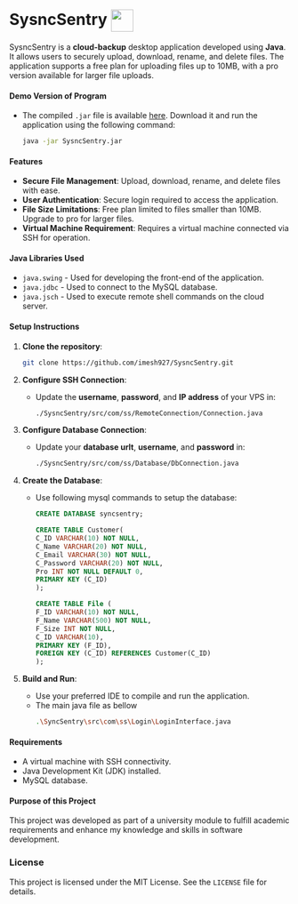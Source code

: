 # SysncSentry <img align="center" src="https://raw.githubusercontent.com/imesh927/SyncSentry/master/src/Images/logo.png" width="40" height="40">

SysncSentry is a **cloud-backup** desktop application developed using **Java**. It allows users to securely upload, download, rename, and delete files. The application supports a free plan for uploading files up to 10MB, with a pro version available for larger file uploads.

#### Demo Version of Program

- The compiled `.jar` file is available [here](demo/SyncSentry.jar). Download it and run the application using the following command:
  ```sh
  java -jar SysncSentry.jar
  ```

#### Features

- **Secure File Management**: Upload, download, rename, and delete files with ease.
- **User Authentication**: Secure login required to access the application.
- **File Size Limitations**: Free plan limited to files smaller than 10MB. Upgrade to pro for larger files.
- **Virtual Machine Requirement**: Requires a virtual machine connected via SSH for operation.

#### Java Libraries Used

- `java.swing` - Used for developing the front-end of the application.
- `java.jdbc` - Used to connect to the MySQL database.
- `java.jsch` - Used to execute remote shell commands on the cloud server.

#### Setup Instructions

1. **Clone the repository**:

   ```sh
   git clone https://github.com/imesh927/SysncSentry.git
   ```

2. **Configure SSH Connection**:

   - Update the **username**, **password**, and **IP address** of your VPS in:
     ```sh
     ./SysncSentry/src/com/ss/RemoteConnection/Connection.java
     ```

3. **Configure Database Connection**:

   - Update your **database urlt**, **username**, and **password** in:
     ```sh
     ./SysncSentry/src/com/ss/Database/DbConnection.java
     ```

4. **Create the Database**:

   - Use following mysql commands to setup the database:

     ```sql
     CREATE DATABASE syncsentry;

     CREATE TABLE Customer(
     C_ID VARCHAR(10) NOT NULL,
     C_Name VARCHAR(20) NOT NULL,
     C_Email VARCHAR(30) NOT NULL,
     C_Password VARCHAR(20) NOT NULL,
     Pro INT NOT NULL DEFAULT 0,
     PRIMARY KEY (C_ID)
     );

     CREATE TABLE File (
     F_ID VARCHAR(10) NOT NULL,
     F_Name VARCHAR(500) NOT NULL,
     F_Size INT NOT NULL,
     C_ID VARCHAR(10),
     PRIMARY KEY (F_ID),
     FOREIGN KEY (C_ID) REFERENCES Customer(C_ID)
     );

     ```

5. **Build and Run**:
   - Use your preferred IDE to compile and run the application.
   - The main java file as bellow
     ```sh
     .\SyncSentry\src\com\ss\Login\LoginInterface.java
     ```

#### Requirements

- A virtual machine with SSH connectivity.
- Java Development Kit (JDK) installed.
- MySQL database.

#### Purpose of this Project

This project was developed as part of a university module to fulfill academic requirements and enhance my knowledge and skills in software development.

### License

This project is licensed under the MIT License. See the `LICENSE` file for details.
